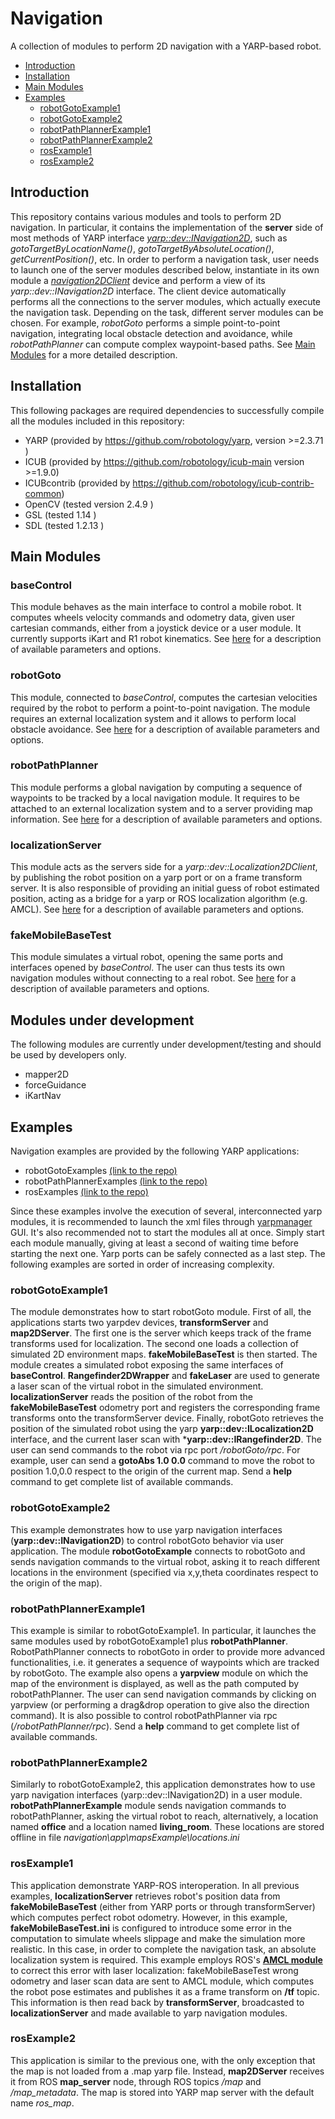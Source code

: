 # Navigation

A collection of modules to perform 2D navigation with a YARP-based robot.

* [Introduction](#introduction)
* [Installation](#installation)
* [Main Modules](#mainModules)
* [Examples](#examples)
  - [robotGotoExample1](#robotGotoExample1)
  - [robotGotoExample2](#robotGotoExample2)
  - [robotPathPlannerExample1](#robotPathPlannerExample1)
  - [robotPathPlannerExample2](#robotPathPlannerExample2)
  - [rosExample1](#rosExample1)
  - [rosExample2](#rosExample2)

<a name='introduction'></a>
## Introduction

This repository contains various modules and tools to perform 2D navigation.
In particular, it contains the implementation of the **server** side of most methods of YARP interface [*yarp::dev::INavigation2D*](https://github.com/robotology/yarp/blob/master/src/libYARP_dev/include/yarp/dev/INavigation2D.h),
 such as *gotoTargetByLocationName()*, *gotoTargetByAbsoluteLocation()*, *getCurrentPosition()*, etc.
 In order to perform a navigation task, user needs to launch one of the server modules described below, instantiate in its own module a [*navigation2DClient*](https://github.com/robotology/yarp/blob/master/src/libYARP_dev/include/yarp/dev/INavigation2D.h) device and perform a view of its *yarp::dev::INavigation2D* interface.
 The client device automatically performs all the connections to the server modules, which actually execute the navigation task. Depending on the task, different server modules can be chosen. For example, *robotGoto* performs a simple point-to-point navigation, integrating local obstacle detection and avoidance, while *robotPathPlanner* can compute complex waypoint-based paths. See [Main Modules](#mainModules) for a more detailed description.


<a name='installation'></a>
## Installation

This following packages are required dependencies to successfully compile all the modules included in this repository:

* YARP (provided by https://github.com/robotology/yarp, version >=2.3.71 )
* ICUB (provided by https://github.com/robotology/icub-main version >=1.9.0)
* ICUBcontrib (provided by https://github.com/robotology/icub-contrib-common)
* OpenCV (tested version 2.4.9 )
* GSL (tested 1.14 )
* SDL (tested 1.2.13 )

<a name='mainModules'></a>
## Main Modules

### baseControl
This module behaves as the main interface to control a mobile robot. It computes wheels velocity commands and odometry data, given user cartesian commands, either from a joystick device or a user module. It currently supports iKart and R1 robot kinematics. See [here](https://github.com/robotology/navigation/tree/master/src/baseControl) for a description of available parameters and options.  

### robotGoto
This module, connected to *baseControl*, computes the cartesian velocities required by the robot to perform a point-to-point navigation. The module requires an external localization system and it allows to perform local obstacle avoidance. 
See [here](https://github.com/robotology/navigation/tree/master/src/robotGoto) for a description of available parameters and options.

### robotPathPlanner
This module performs a global navigation by computing a sequence of waypoints to be tracked by a local navigation module. It requires to be attached to an external localization system and to a server providing map information. See [here](https://github.com/robotology/navigation/tree/master/src/robotPathPlanner) for a description of available parameters and options.

### localizationServer
This module acts as the servers side for a *yarp::dev::Localization2DClient*, by publishing the robot position on a yarp port or on a frame transform server. It is also responsible of providing an initial guess of robot estimated position, acting as a bridge for a yarp or ROS localization algorithm (e.g. AMCL).
See [here](https://github.com/robotology/navigation/tree/master/src/localizationServer) for a description of available parameters and options.  

### fakeMobileBaseTest
This module simulates a virtual robot, opening the same ports and interfaces opened by *baseControl*. The user can thus tests its own navigation modules without connecting to a real robot.
See [here](https://github.com/robotology/navigation/tree/master/src/fakeMobileBaseTest) for a description of available parameters and options.  

<a name='development'></a>
## Modules under development
The following modules are currently under development/testing and should be used by developers only.
* mapper2D
* forceGuidance
* iKartNav

<a name='examples'></a>
## Examples

Navigation examples are provided by the following YARP applications:

* robotGotoExamples [(link to the repo)](https://github.com/robotology/navigation/tree/master/app/robotGotoExamples/scripts)
* robotPathPlannerExamples  [(link to the repo)](https://github.com/robotology/navigation/tree/master/app/robotaPathPlannerExamples/scripts)
* rosExamples  [(link to the repo)](https://github.com/robotology/navigation/tree/master/app/rosExamples/scripts)

Since these examples involve the execution of several, interconnected yarp modules, it is recommended to launch the xml files through [yarpmanager](http://www.yarp.it/yarpmanager.html) GUI.
It's also recommended not to start the modules all at once. Simply start each module manually, giving at least a second of waiting time before starting the next one. Yarp ports can be safely connected as a last step.
The following examples are sorted in order of increasing complexity.

<a name='robotGotoExample1'></a>
### robotGotoExample1
The module demonstrates how to start robotGoto module. 
First of all, the applications starts two yarpdev devices, **transformServer** and **map2DServer**. The first one is the server which keeps track of the frame transforms used for localization. The second one loads a collection of simulated 2D environment maps.
**fakeMobileBaseTest** is then started. The module creates a simulated robot exposing the same interfaces of **baseControl**. **Rangefinder2DWrapper** and **fakeLaser** are used to generate a laser scan of the virtual robot in the simulated environment. **localizationServer** reads the position of the robot from the **fakeMobileBaseTest** odometry port and registers the corresponding frame transforms onto the transformServer device. Finally, robotGoto retrieves the position of the simulated robot using the yarp **yarp::dev::ILocalization2D** interface, and the current laser scan with ***yarp::dev::IRangefinder2D**. The user can send commands to the robot via rpc port */robotGoto/rpc*. For example, user can send a **gotoAbs 1.0 0.0** command to move the robot to position 1.0,0.0 respect to the origin of the current map. Send a **help** command to get complete list of available commands.

<a name='robotGotoExample2'></a>
### robotGotoExample2
This example demonstrates how to use yarp navigation interfaces (**yarp::dev::INavigation2D**) to control robotGoto behavior via user application. The module **robotGotoExample** connects to robotGoto and sends navigation commands to the virtual robot, asking it to reach different locations in the environment (specified via x,y,theta coordinates respect to the origin of the map).

<a name='robotPathPlannerExample1'></a>
### robotPathPlannerExample1
This example is similar to robotGotoExample1. In particular, it launches the same modules used by robotGotoExample1 plus **robotPathPlanner**. RobotPathPlanner connects to robotGoto in order to provide more advanced functionalities, i.e. it generates a sequence of waypoints which are tracked by robotGoto. The example also opens a **yarpview** module on which the map of the environment is displayed, as well as the path computed by robotPathPlanner. The user can send navigation commands by clicking on yarpview (or performing a drag&drop operation to give also the direction command). It is also possible to control robotPathPlanner via rpc (*/robotPathPlanner/rpc*). Send a **help** command to get complete list of available commands.

<a name='robotPathPlannerExample2'></a>
### robotPathPlannerExample2
Similarly to robotGotoExample2, this application demonstrates how to use yarp navigation interfaces (yarp::dev::INavigation2D) in a user module. **robotPathPlannerExample** module sends navigation commands to robotPathPlanner, asking the virtual robot to reach, alternatively, a location named **office** and a location named **living_room**. These locations are stored offline in file *navigation\app\mapsExample\locations.ini*

<a name='rosExample1'></a>
### rosExample1
This application demonstrate YARP-ROS interoperation. In all previous examples,  **localizationServer** retrieves robot's position data from **fakeMobileBaseTest** (either from YARP ports or through transformServer) which computes perfect robot odometry. However, in this example, **fakeMobileBaseTest.ini** is configured to introduce some error in the computation to simulate wheels slippage and make the simulation more realistic. In this case, in order to complete the navigation task, an absolute localization system is required. This example employs ROS's [**AMCL module**](http://wiki.ros.org/amcl) to correct this error with laser localization: fakeMobileBaseTest wrong odometry and laser scan data are sent to AMCL module, which computes the robot pose estimates and publishes it as a frame transform on **/tf** topic. This information is then read back by **transformServer**, broadcasted to **localizationServer** and made available to yarp navigation modules.

<a name='rosExample2'></a>
### rosExample2
This application is similar to the previous one, with the only exception that the map is not loaded from a .map yarp file. Instead, **map2DServer** receives it from ROS **map_server** node, through ROS topics */map* and */map_metadata*. The map is stored into YARP map server with the default name *ros_map*.


